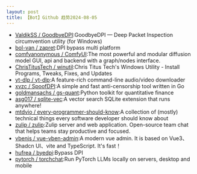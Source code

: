```yaml
---
layout: post
title: 【Bot】Github 趋势2024-08-05
---
```


* [ValdikSS / GoodbyeDPI](https://github.com/ValdikSS/GoodbyeDPI):GoodbyeDPI — Deep Packet Inspection circumvention utility (for Windows)
* [bol-van / zapret](https://github.com/bol-van/zapret):DPI bypass multi platform
* [comfyanonymous / ComfyUI](https://github.com/comfyanonymous/ComfyUI):The most powerful and modular diffusion model GUI, api and backend with a graph/nodes interface.
* [ChrisTitusTech / winutil](https://github.com/ChrisTitusTech/winutil):Chris Titus Tech's Windows Utility - Install Programs, Tweaks, Fixes, and Updates
* [yt-dlp / yt-dlp](https://github.com/yt-dlp/yt-dlp):A feature-rich command-line audio/video downloader
* [xvzc / SpoofDPI](https://github.com/xvzc/SpoofDPI):A simple and fast anti-censorship tool written in Go
* [goldmansachs / gs-quant](https://github.com/goldmansachs/gs-quant):Python toolkit for quantitative finance
* [asg017 / sqlite-vec](https://github.com/asg017/sqlite-vec):A vector search SQLite extension that runs anywhere!
* [mtdvio / every-programmer-should-know](https://github.com/mtdvio/every-programmer-should-know):A collection of (mostly) technical things every software developer should know about
* [zulip / zulip](https://github.com/zulip/zulip):Zulip server and web application. Open-source team chat that helps teams stay productive and focused.
* [vbenjs / vue-vben-admin](https://github.com/vbenjs/vue-vben-admin):A modern vue admin. It is based on Vue3、Shadcn UI、vite and TypeScript. It's fast！
* [hufrea / byedpi](https://github.com/hufrea/byedpi):Bypass DPI
* [pytorch / torchchat](https://github.com/pytorch/torchchat):Run PyTorch LLMs locally on servers, desktop and mobile
